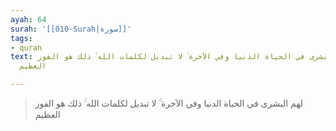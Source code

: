 ```yaml
---
ayah: 64
surah: '[[010-Surah|سورة]]'
tags:
- quran
text: لهم البشرى في الحياة الدنيا وفي الآخرة ۚ لا تبديل لكلمات الله ۚ ذلك هو الفوز
  العظيم

---
```

> لهم البشرى في الحياة الدنيا وفي الآخرة ۚ لا تبديل لكلمات الله ۚ ذلك هو الفوز العظيم
